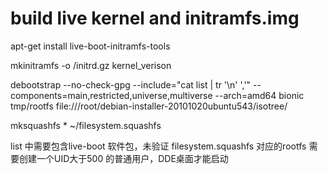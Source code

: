 
# build live kernel and initramfs.img

apt-get install live-boot-initramfs-tools

mkinitramfs -o /initrd.gz kernel_verison

debootstrap --no-check-gpg --include="cat list | tr '\n' ','"  --components=main,restricted,universe,multiverse --arch=amd64 bionic tmp/rootfs file:///root/debian-installer-20101020ubuntu543/isotree/

mksquashfs *  ~/filesystem.squashfs



list 中需要包含live-boot 软件包，未验证
filesystem.squashfs 对应的rootfs 需要创建一个UID大于500 的普通用户，DDE桌面才能启动


